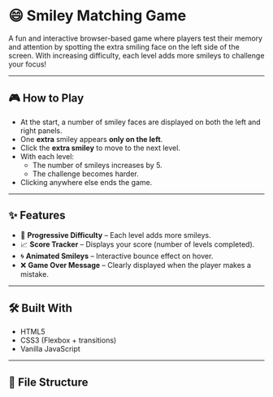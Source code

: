 # 😄 Smiley Matching Game

A fun and interactive browser-based game where players test their memory and attention by spotting the extra smiling face on the left side of the screen. With increasing difficulty, each level adds more smileys to challenge your focus!

---

## 🎮 How to Play

- At the start, a number of smiley faces are displayed on both the left and right panels.
- One **extra** smiley appears **only on the left**.
- Click the **extra smiley** to move to the next level.
- With each level:
  - The number of smileys increases by 5.
  - The challenge becomes harder.
- Clicking anywhere else ends the game.

---

## ✨ Features

- 🚀 **Progressive Difficulty** – Each level adds more smileys.
- 📈 **Score Tracker** – Displays your score (number of levels completed).
- 🌀 **Animated Smileys** – Interactive bounce effect on hover.
- ❌ **Game Over Message** – Clearly displayed when the player makes a mistake.

---

## 🛠️ Built With

- HTML5
- CSS3 (Flexbox + transitions)
- Vanilla JavaScript

---

## 📂 File Structure